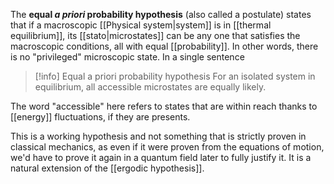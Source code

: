 The **equal *a priori* probability hypothesis** (also called a postulate) states that if a macroscopic [[Physical system|system]] is in [[thermal equilibrium]], its [[stato|microstates]] can be any one that satisfies the macroscopic conditions, all with equal [[probability]]. In other words, there is no "privileged" microscopic state. In a single sentence

> [!info] Equal a priori probability hypothesis
> For an isolated system in equilibrium, all accessible microstates are equally likely.

The word "accessible" here refers to states that are within reach thanks to [[energy]] fluctuations, if they are presents.

This is a working hypothesis and not something that is strictly proven in classical mechanics, as even if it were proven from the equations of motion, we'd have to prove it again in a quantum field later to fully justify it. It is a natural extension of the [[ergodic hypothesis]].
